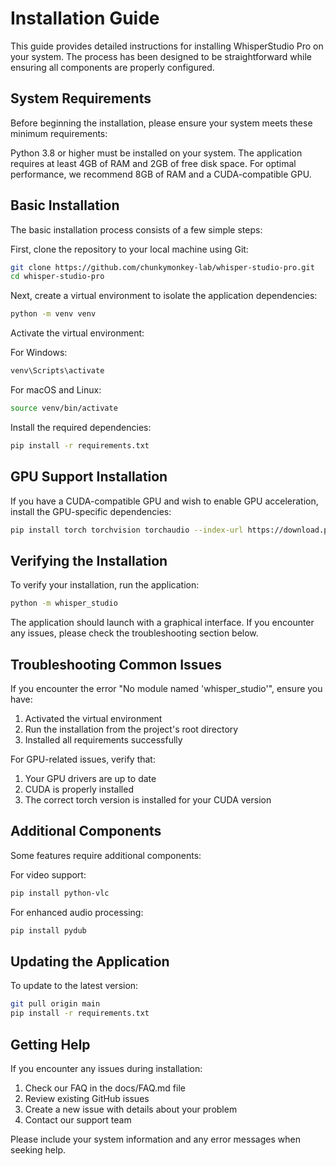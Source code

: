 # Installation Guide

This guide provides detailed instructions for installing WhisperStudio Pro on your system. The process has been designed to be straightforward while ensuring all components are properly configured.

## System Requirements

Before beginning the installation, please ensure your system meets these minimum requirements:

Python 3.8 or higher must be installed on your system. The application requires at least 4GB of RAM and 2GB of free disk space. For optimal performance, we recommend 8GB of RAM and a CUDA-compatible GPU.

## Basic Installation

The basic installation process consists of a few simple steps:

First, clone the repository to your local machine using Git:

```bash
git clone https://github.com/chunkymonkey-lab/whisper-studio-pro.git
cd whisper-studio-pro
```

Next, create a virtual environment to isolate the application dependencies:

```bash
python -m venv venv
```

Activate the virtual environment:

For Windows:
```bash
venv\Scripts\activate
```

For macOS and Linux:
```bash
source venv/bin/activate
```

Install the required dependencies:

```bash
pip install -r requirements.txt
```

## GPU Support Installation

If you have a CUDA-compatible GPU and wish to enable GPU acceleration, install the GPU-specific dependencies:

```bash
pip install torch torchvision torchaudio --index-url https://download.pytorch.org/whl/cu118
```

## Verifying the Installation

To verify your installation, run the application:

```bash
python -m whisper_studio
```

The application should launch with a graphical interface. If you encounter any issues, please check the troubleshooting section below.

## Troubleshooting Common Issues

If you encounter the error "No module named 'whisper_studio'", ensure you have:
1. Activated the virtual environment
2. Run the installation from the project's root directory
3. Installed all requirements successfully

For GPU-related issues, verify that:
1. Your GPU drivers are up to date
2. CUDA is properly installed
3. The correct torch version is installed for your CUDA version

## Additional Components

Some features require additional components:

For video support:
```bash
pip install python-vlc
```

For enhanced audio processing:
```bash
pip install pydub
```

## Updating the Application

To update to the latest version:

```bash
git pull origin main
pip install -r requirements.txt
```

## Getting Help

If you encounter any issues during installation:

1. Check our FAQ in the docs/FAQ.md file
2. Review existing GitHub issues
3. Create a new issue with details about your problem
4. Contact our support team

Please include your system information and any error messages when seeking help.